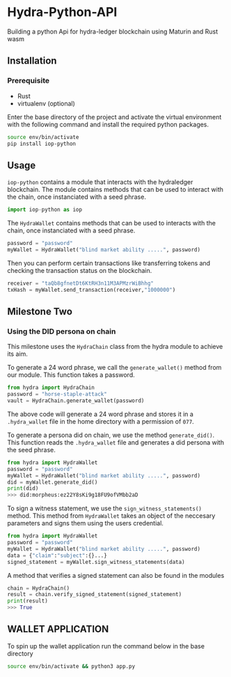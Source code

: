


# Hydra-Python-API

Building a python Api for hydra-ledger blockchain using Maturin and Rust wasm


## Installation
### Prerequisite

* Rust
* virtualenv (optional)


Enter the base directory of the project and activate the virtual environment with the following command and install the required python packages.

```bash
source env/bin/activate
pip install iop-python
```

## Usage

`iop-python` contains a module that interacts with the hydraledger blockchain. The module contains methods that can be used to interact with the chain, once instanciated with a seed phrase.

```python
import iop-python as iop
```

The `HydraWallet` contains methods that can be used to interacts with the chain, once instanciated with a seed phrase.

```python
password = "password"
myWallet = HydraWallet("blind market ability .....", password)
```
Then you can perform certain transactions like transferring tokens and checking the transaction status on the blockchain.

```python
receiver = "taQb8gfnetDt6KtRH3n11M3APMzrWiBhhg"
txHash = myWallet.send_transaction(receiver,"1000000")
```

## Milestone Two
### Using the DID persona on chain

This milestone uses the `HydraChain` class from the hydra module to achieve its aim.

To generate a 24 word phrase, we call the `generate_wallet()` method from our module. This function takes a password.
```python
from hydra import HydraChain
password = "horse-staple-attack"
vault = HydraChain.generate_wallet(password)
```
The above code will generate a 24 word phrase and stores it in a `.hydra_wallet` file in the home directory with a permission of `077`. 

To generate a persona did on chain, we use the method `generate_did()`. This function reads the `.hydra_wallet` file and generates a did persona with the seed phrase.

```python
from hydra import HydraWallet
password = "password"
myWallet = HydraWallet("blind market ability .....", password)
did = myWallet.generate_did()
print(did)
>>> did:morpheus:ez22Y8sKi9g18FU9ofVMbb2aD
```

To sign a witness statement, we use the `sign_witness_statements()` method. This method from  `HydraWallet` takes an object of the neccesary parameters and signs them using the users credential.

```python
from hydra import HydraWallet
password = "password"
myWallet = HydraWallet("blind market ability .....", password)
data = {"claim":"subject":{}...}
signed_statement = myWallet.sign_witness_statements(data)
```
A method that verifies a signed statement can also be found in the modules
```python
chain = HydraChain()
result = chain.verify_signed_statement(signed_statement)
print(result)
>>> True
```

## WALLET APPLICATION

To spin up the wallet application run the command below in the base directory

```bash
source env/bin/activate && python3 app.py
```
